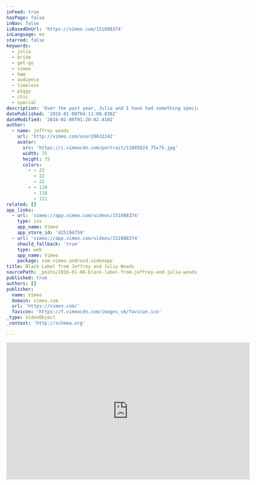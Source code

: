 ```yaml
---
inFeed: true
hasPage: false
inNav: false
isBasedOnUrl: 'https://vimeo.com/151088374'
inLanguage: en
starred: false
keywords:
  - julia
  - bride
  - get-go
  - vimeo
  - hmm
  - audience
  - timeless
  - piggy
  - chic
  - special
description: 'Over the past year, Julia and I have had something special in development. We have created something exclusive to offer our brides. You might of have seen it on our website or read about it in an interview done about Julia & I, by Modern Bride Magazine last year.'
datePublished: '2016-01-08T04:11:00.838Z'
dateModified: '2016-01-08T01:20:02.410Z'
author:
  - name: jeffrey woods
    url: 'http://vimeo.com/user20632242'
    avatar:
      src: 'https://i.vimeocdn.com/portrait/11085824_75x75.jpg'
      width: 75
      height: 75
      colors:
        - - 22
          - 22
          - 22
        - - 119
          - 118
          - 111
related: []
app_links:
  - url: 'vimeo://app.vimeo.com/videos/151088374'
    type: ios
    app_name: Vimeo
    app_store_id: '425194759'
  - url: 'vimeo://app.vimeo.com/videos/151088374'
    should_fallback: 'true'
    type: web
    app_name: Vimeo
    package: com.vimeo.android.videoapp
title: Black Label from Jeffrey and Julia Woods
sourcePath: _posts/2016-01-08-black-label-from-jeffrey-and-julia-woods.md
published: true
authors: []
publisher:
  name: Vimeo
  domain: vimeo.com
  url: 'https://vimeo.com/'
  favicon: 'https://f.vimeocdn.com/images_v6/favicon.ico'
_type: VideoObject
_context: 'http://schema.org'

---
```

<iframe src="https://cdn.embedly.com/widgets/media.html?src=https%3A%2F%2Fplayer.vimeo.com%2Fvideo%2F151088374&amp;url=https%3A%2F%2Fvimeo.com%2F151088374&amp;image=http%3A%2F%2Fi.vimeocdn.com%2Fvideo%2F550742145_640.jpg&amp;key=b7d04c9b404c499eba89ee7072e1c4f7&amp;type=text%2Fhtml&amp;schema=vimeo" width="640" height="360" scrolling="no" frameborder="0" allowfullscreen="allowfullscreen" style=""></iframe>